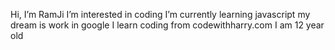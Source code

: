  Hi, I’m RamJi
 I’m interested in coding
  I’m currently learning javascript
   my dream is work in google
   I learn coding from codewithharry.com
   I am 12 year old 
